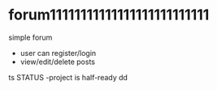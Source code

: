 # forum11111111111111111111111111
simple forum 
- user can register/login
- view/edit/delete posts

ts
STATUS
-project is half-ready
dd
